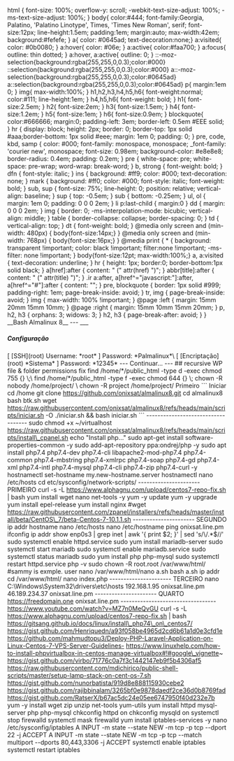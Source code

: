 html { font-size: 100%; overflow-y: scroll; -webkit-text-size-adjust: 100%; -ms-text-size-adjust: 100%; } body{ color:#444; font-family:Georgia, Palatino, 'Palatino Linotype', Times, 'Times New Roman', serif; font-size:12px; line-height:1.5em; padding:1em; margin:auto; max-width:42em; background:#fefefe; } a{ color: #0645ad; text-decoration:none;} a:visited{ color: #0b0080; } a:hover{ color: #06e; } a:active{ color:#faa700; } a:focus{ outline: thin dotted; } a:hover, a:active{ outline: 0; } ::-moz-selection{background:rgba(255,255,0,0.3);color:#000} ::selection{background:rgba(255,255,0,0.3);color:#000} a::-moz-selection{background:rgba(255,255,0,0.3);color:#0645ad} a::selection{background:rgba(255,255,0,0.3);color:#0645ad} p{ margin:1em 0; } img{ max-width:100%; } h1,h2,h3,h4,h5,h6{ font-weight:normal; color:#111; line-height:1em; } h4,h5,h6{ font-weight: bold; } h1{ font-size:2.5em; } h2{ font-size:2em; } h3{ font-size:1.5em; } h4{ font-size:1.2em; } h5{ font-size:1em; } h6{ font-size:0.9em; } blockquote{ color:#666666; margin:0; padding-left: 3em; border-left: 0.5em #EEE solid; } hr { display: block; height: 2px; border: 0; border-top: 1px solid #aaa;border-bottom: 1px solid #eee; margin: 1em 0; padding: 0; } pre, code, kbd, samp { color: #000; font-family: monospace, monospace; \_font-family: 'courier new', monospace; font-size: 0.98em; background-color: #e8e8e8; border-radius: 0.4em; padding: 0.2em; } pre { white-space: pre; white-space: pre-wrap; word-wrap: break-word; } b, strong { font-weight: bold; } dfn { font-style: italic; } ins { background: #ff9; color: #000; text-decoration: none; } mark { background: #ff0; color: #000; font-style: italic; font-weight: bold; } sub, sup { font-size: 75%; line-height: 0; position: relative; vertical-align: baseline; } sup { top: -0.5em; } sub { bottom: -0.25em; } ul, ol { margin: 1em 0; padding: 0 0 0 2em; } li p:last-child { margin:0 } dd { margin: 0 0 0 2em; } img { border: 0; -ms-interpolation-mode: bicubic; vertical-align: middle; } table { border-collapse: collapse; border-spacing: 0; } td { vertical-align: top; } dt { font-weight: bold; } @media only screen and (min-width: 480px) { body{font-size:14px;} } @media only screen and (min-width: 768px) { body{font-size:16px;} } @media print { \* { background: transparent !important; color: black !important; filter:none !important; -ms-filter: none !important; } body{font-size:12pt; max-width:100%;} a, a:visited { text-decoration: underline; } hr { height: 1px; border:0; border-bottom:1px solid black; } a\[href\]:after { content: " (" attr(href) ")"; } abbr\[title\]:after { content: " (" attr(title) ")"; } .ir a:after, a\[href^="javascript:"\]:after, a\[href^="#"\]:after { content: ""; } pre, blockquote { border: 1px solid #999; padding-right: 1em; page-break-inside: avoid; } tr, img { page-break-inside: avoid; } img { max-width: 100% !important; } @page :left { margin: 15mm 20mm 15mm 10mm; } @page :right { margin: 15mm 10mm 15mm 20mm; } p, h2, h3 { orphans: 3; widows: 3; } h2, h3 { page-break-after: avoid; } } \_\_Bash Almalinux 8\_\_ --- \_\_\_

##### Configuração

\[ \[SSH\](root) Username: \*root\* \] Password: \*Palmalinux\*\\ \[ \[Encriptação\](root) \*Sistema\* \] Password: \*12345\* --- Continuar... --- ## recursive WP file & folder permissions fix find /home/\*/public\_html -type d -exec chmod 755 {} \\;\\ find /home/\*/public\_html -type f -exec chmod 644 {} \\; chown -R nobody /home/project/ \\ chown -R project /home/project/ Primeiro \`\`\` Iniciar cd /home git clone https://github.com/onixsat/almalinux8.git cd almalinux8 bash btk.sh wget https://raw.githubusercontent.com/onixsat/almalinux8/refs/heads/main/scripts/iniciar.sh -O ./iniciar.sh && bash iniciar.sh \`\`\` ----------------------------------- sudo chmod +x ~/virtualhost https://raw.githubusercontent.com/onixsat/almalinux8/refs/heads/main/scripts/install\_cpanel.sh echo "Install php..." sudo apt-get install software-properties-common -y sudo add-apt-repository ppa:ondrej/php -y sudo apt install php7.4 php7.4-dev php7.4-cli libapache2-mod-php7.4 php7.4-common php7.4-mbstring php7.4-xmlrpc php7.4-soap php7.4-gd php7.4-xml php7.4-intl php7.4-mysql php7.4-cli php7.4-zip php7.4-curl -y hostnamectl set-hostname my.new-hostname.server hostnamectl nano /etc/hosts cd etc/sysconfig/network-scripts/ ---------------------- PRIMEIRO curl -s -L https://www.alphagnu.com/upload/centos7-repo-fix.sh | bash yum install wget nano net-tools -y yum -y update yum -y upgrade yum install epel-release yum install nginx #wget https://raw.githubusercontent.com/zpanel/installers/refs/heads/master/install/beta/CentOS\_7/beta-Centos-7-10.1.1.sh ---------------------- SEGUNDO ip addr hostname nano /etc/hosts nano /etc/hostname ping onixsat.line.pm ifconfig ip addr show enp0s3 | grep inet | awk '{ print $2; }' | sed 's/\\/.\*$//' sudo systemctl enable httpd.service sudo yum install mariadb-server sudo systemctl start mariadb sudo systemctl enable mariadb.service sudo systemctl status mariadb sudo yum install php php-mysql sudo systemctl restart httpd.service php -v sudo chown -R root.root /var/www/html/ #sammy is exmple. user nano /var/www/html/nano a.sh bash a.sh ip addr cd /var/www/html/ nano index.php ---------------------- TERCEIRO nano C:\\Windows\\System32\\drivers\\etc\\hosts 192.168.1.95 onixsat.line.pm 46.189.234.37 onixsat.line.pm ---------------------- QUARTO https://freedomain.one onixsat.line.pm ---------------------------------- https://www.youtube.com/watch?v=MZ7n0MeQvGU curl -s -L https://www.alphagnu.com/upload/centos7-repo-fix.sh | bash https://gitsang.github.io/docs/linux/install\_php74\_on\_centos7/ https://gist.github.com/Henriquedn/a93f058be4965d2cd6b61a1d0e3cfd1e https://github.com/mahmudtopu3/Deploy-PHP-Laravel-Application-on-Linux-Centos-7-VPS-Server-Guidelines- https://www.linuxhelp.com/how-to-install-phpvirtualbox-in-centos-manage-virtualbox#!#google\_vignette~ https://gist.github.com/virbo/71776c0a7f3c1442147eb9f5b4306af5 https://raw.githubusercontent.com/mdichirico/public-shell-scripts/master/setup-lamp-stack-on-cent-os-7.sh https://gist.github.com/nunorbatista/919d8e888115930cebe2 https://gist.github.com/rajibbinalam/3265bf0e9878daedf2ce36d0b8769fad https://gist.github.com/RatserX/b67ac5dc24e05ee6747950f40d232e7b yum -y install wget zip unzip net-tools yum-utils yum install httpd mysql-server php php-mysql chkconfig httpd on chkconfig mysqld on systemctl stop firewalld systemctl mask firewalld yum install iptables-services -y nano /etc/sysconfig/iptables A INPUT -m state --state NEW -m tcp -p tcp --dport 22 -j ACCEPT A INPUT -m state --state NEW -m tcp -p tcp --match multiport --dports 80,443,3306 -j ACCEPT systemctl enable iptables systemctl restart iptables
